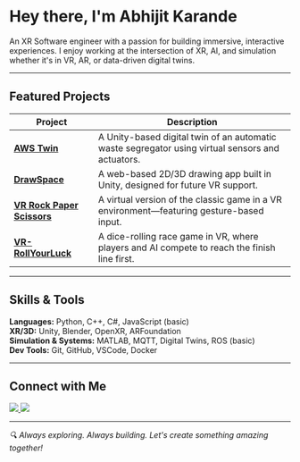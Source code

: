 # Hey there, I'm Abhijit Karande

An XR Software engineer with a passion for building immersive, interactive experiences. I enjoy working at the intersection of XR, AI, and simulation whether it's in VR, AR, or data-driven digital twins.

---

## Featured Projects

| Project | Description |
|--------|-------------|
| [**AWS Twin**](https://github.com/karandeabhijitsudam/AutomaticWasteSegregatorTwin) | A Unity-based digital twin of an automatic waste segregator using virtual sensors and actuators. |
| [**DrawSpace**](https://github.com/karandeabhijitsudam/drawspace) | A web-based 2D/3D drawing app built in Unity, designed for future VR support. |
| [**VR Rock Paper Scissors**](https://github.com/karandeabhijitsudam/VR-RockPaperScissors) | A virtual version of the classic game in a VR environment—featuring gesture-based input. |
| [**VR-RollYourLuck**](https://github.com/karandeabhijitsudam/VR-RollYourLuck) | A dice-rolling race game in VR, where players and AI compete to reach the finish line first. |

---

## Skills & Tools

**Languages:** Python, C++, C#, JavaScript (basic)  
**XR/3D:** Unity, Blender, OpenXR, ARFoundation  
**Simulation & Systems:** MATLAB, MQTT, Digital Twins, ROS (basic)  
**Dev Tools:** Git, GitHub, VSCode, Docker

---

## Connect with Me

<a href="https://www.linkedin.com/in/abhijit-karande-a5a69610a/">
  <img src="https://img.shields.io/badge/LinkedIn-blue?style=for-the-badge&logo=linkedin&logoColor=white" />
</a>
<a href="https://github.com/karandeabhijitsudam">
  <img src="https://img.shields.io/badge/GitHub-black?style=for-the-badge&logo=github&logoColor=white" />
</a>

---

_🔍 Always exploring. Always building. Let's create something amazing together!_
